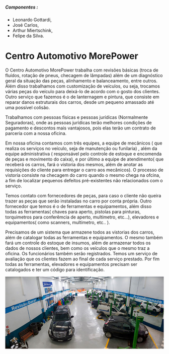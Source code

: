 ##### Componentes :

- Leonardo Gottardi,
- José Carlos,
- Arthur Miertschink,
- Felipe da Silva.
# Centro Automotivo MorePower

O Centro Automotivo MorePower trabalha com revisões básicas (troca de fluídos, rotação de pneus, checagem de lâmpadas) além de um diagnóstico geral da situação das peças, alinhamento e balanceamento, entre outros. Além disso trabalhamos com customização de veículos, ou seja, trocamos várias peças do veículo para deixá-lo de acordo com o gosto dos clientes. Outro serviço que fazemos é o de lanternagem e pintura, que consiste em reparar danos estruturais dos carros, desde um pequeno amassado até uma possível colisão.

Trabalhamos com pessoas físicas e pessoas jurídicas (Normalmente Seguradoras), onde as pessoas jurídicas terão melhores condições de pagamento e descontos mais vantajosos, pois elas terão um contrato de parceria com a nossa oficina. 

Em nossa oficina contamos com três equipes, a equipe de mecânicos ( que realiza os serviços no veículo, seja de manutenção ou funilaria) , além da equipe administrativa ( responsável pelo controle de estoque e encomenda de peças e movimento do caixa), e por último a equipe de atendimento( que receberá os carros, fará o vistoria dos mesmos, além de anotar as requisições do cliente para entregar o carro aos mecânicos). O processo de vistoria consiste na checagem do carro quando o mesmo chega na ofcina, a fim de localizar pequenos defeitos pré-existentes não relacionados com o serviço.

Temos contato com fornecedores de peças, para caso o cliente não queira trazer as peças que serão instaladas no carro por conta própria. Outro fornecedor que temos é o de ferramentas e equipamentos, além disso todas as ferramentas( chaves para aperto, pistolas para pinturas, torquimetros para conferêmcia de aperto, multímetro, etc...), elevadores e equipamentos( como scanners, multímetro, etc..  ).

Precisamos de um sistema que armazene todos as vistorias dos carros, além de catalogar todas as ferramentas e equipamentos. O mesmo também fará um controle do estoque de insumos, além de armazenar todos os dados de nossos clientes, bem como os veículos que o mesmo traz a oficina. Os funcionários também serão registrados. Temos um serviço de avaliação que os clientes fazem ao final de cada serviço prestado. Por fim todas as ferramentas, elevadores e equipamentos precisam ser catalogados e ter um código para identificação.
 
<p align="center">
  <img src="imagemAutomotivo_700.png">
</p>
